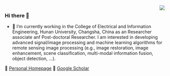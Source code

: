 <img align="right" src="https://github-readme-stats.vercel.app/api?username=jiankang1991&show_icons=true&icon_color=805AD5&text_color=718096&bg_color=ffffff&hide_title=true" />

### Hi there 👋


- 👀  I’m currently working in the College of Electrical and Information Engineering, Hunan University, Changsha, China as an Researcher associate anf Post-doctoral Researcher. I am interested in developing advanced signal/image processing and machine learning algorithms for remote sensing image processing (e.g., image restoration, image enhancement, scene classification, multi-modal information fusion,  object detection, ...). 

🔗 [Personal Homepage]() 🔗 [Google Scholar](https://scholar.google.ch/citations?user=IYUlx_8AAAAJ&hl=en)
